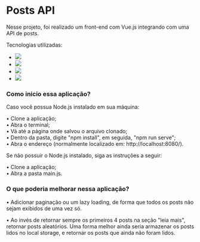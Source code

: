 # Posts API

<p>Nesse projeto, foi realizado um front-end com Vue.js integrando com uma API de posts.
<br>
</p>

Tecnologias utilizadas:
* <img src="https://img.shields.io/badge/HTML5-E34F26?style=for-the-badge&logo=html5&logoColor=white">
* <img src="https://img.shields.io/badge/CSS3-1572B6?style=for-the-badge&logo=css3&logoColor=white">
* <img src="https://img.shields.io/badge/JavaScript-323330?style=for-the-badge&logo=javascript&logoColor=F7DF1E">
* <img src="https://img.shields.io/badge/Vue.js-35495E?style=for-the-badge&logo=vuedotjs&logoColor=4FC08D">

<h3>Como inicio essa aplicação?</h3>

<p>Caso você possua Node.js instalado em sua máquina:</p>
  • Clone a aplicação;
  <br>
  • Abra o terminal;
  <br>
  • Vá até a página onde salvou o arquivo clonado;
  <br>
  • Dentro da pasta, digite "npm install", em seguida, "npm run serve";
  <br>
  • Abra o endereço (normalmente localizado em: http://localhost:8080/).
  <br>
  
<p>Se não possuir o Node.js instalado, siga as instruções a seguir:</p>
  • Clone a aplicação;
  <br>  
  • Abra a pasta main.js.
  <br>
  
<h3>O que poderia melhorar nessa aplicação?</h3>

<p>• Adicionar paginação ou um lazy loading, de forma que todos os posts não sejam exibidos de uma vez só.</p>
<p>• Ao invés de retornar sempre os primeiros 4 posts na seção "leia mais", retornar posts aleatórios. Uma forma melhor ainda seria armazenar os posts lidos no local storage, e retornar os posts que ainda não foram lidos.</p>
